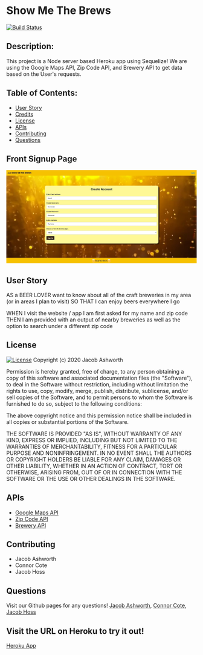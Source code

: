 # Show Me The Brews

[![Build Status](https://travis-ci.com/jeashwor/The_Silent_Turtles.svg?branch=master)](https://travis-ci.com/jeashwor/The_Silent_Turtles)

## Description:
This project is a Node server based Heroku app using Sequelize! We are using the Google Maps API, Zip Code API, and Brewery API to get data based on the User's requests. 
   
## Table of Contents:
* [User Story](#userstory)
* [Credits](#credits)
* [License](#license)
* [APIs](#apis)
* [Contributing](#contributing)
* [Questions](#questions)

## Front Signup Page

![Sign Up Page](./public/assets/appScreenshot.jpg)

## User Story
AS a BEER LOVER
want to know about all of the craft breweries in my area (or in areas I plan to visit)
SO THAT I can enjoy beers everywhere I go

WHEN I visit the website / app
I am first asked for my name and zip code
THEN I am provided with an output of nearby breweries as well as the option to search under a different zip code

## License
[![License](https://img.shields.io/npm/l/express)](https://opensource.org/licenses/MIT)
Copyright (c) 2020 Jacob Ashworth

Permission is hereby granted, free of charge, to any person obtaining a copy
of this software and associated documentation files (the "Software"), to deal
in the Software without restriction, including without limitation the rights
to use, copy, modify, merge, publish, distribute, sublicense, and/or sell
copies of the Software, and to permit persons to whom the Software is
furnished to do so, subject to the following conditions:

The above copyright notice and this permission notice shall be included in all
copies or substantial portions of the Software.

THE SOFTWARE IS PROVIDED "AS IS", WITHOUT WARRANTY OF ANY KIND, EXPRESS OR
IMPLIED, INCLUDING BUT NOT LIMITED TO THE WARRANTIES OF MERCHANTABILITY,
FITNESS FOR A PARTICULAR PURPOSE AND NONINFRINGEMENT. IN NO EVENT SHALL THE
AUTHORS OR COPYRIGHT HOLDERS BE LIABLE FOR ANY CLAIM, DAMAGES OR OTHER
LIABILITY, WHETHER IN AN ACTION OF CONTRACT, TORT OR OTHERWISE, ARISING FROM,
OUT OF OR IN CONNECTION WITH THE SOFTWARE OR THE USE OR OTHER DEALINGS IN THE
SOFTWARE.

## APIs
* [Google Maps API](https://cloud.google.com/maps-platform/maps)
* [Zip Code API](http://api.zippopotam.us/)
* [Brewery API](https://www.openbrewerydb.org/)

## Contributing
* Jacob Ashworth
* Connor Cote
* Jacob Hoss

## Questions
Visit our Github pages for any questions! [Jacob Ashworth](https://github.com/jeashwor), [Connor Cote](https://github.com/cotec4), [Jacob Hoss](https://github.com/jacobhoss) 

## Visit the URL on Heroku to try it out!

[Heroku App](https://mighty-mesa-69962.herokuapp.com/)
